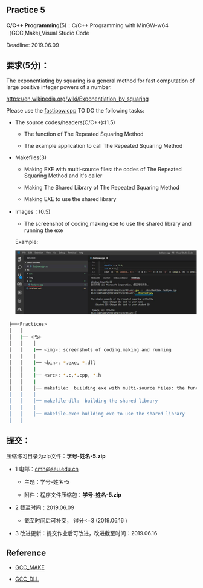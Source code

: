 
## Practice 5

**C/C++ Programming**(5)：C/C++ Programming with MinGW-w64（GCC,Make),Visual Studio Code 

Deadline: 2019.06.09

## 要求(5分)：

The exponentiating by squaring is a general method for fast computation of large positive integer powers of a number.

https://en.wikipedia.org/wiki/Exponentiation_by_squaring

Please use the [fastipow.cpp](./src/fastipow.cpp) 
TO DO the following tasks:

* The source codes/headers(C/C++):(1.5)

    *  The function of The Repeated Squaring Method

    *  The example application to call The Repeated Squaring Method

* Makefiles(3)

    * Making EXE with multi-source files: the codes of The Repeated Squaring Method and it's caller

    * Making The Shared Library of The Repeated Squaring Method

    * Making EXE to use the shared library 

* Images：(0.5)

     * The screenshot of coding,making exe to use the shared library and running the exe
   
     Example:

   ![screenshots](./img/vscode-gcc.jpg)


```bash
 ├──<Practices>
 │   │ 
 │   |── <P5>
 │   │    │ 
 │   │    |── <img>: screenshots of coding,making and running
 │   │    │ 
 │   │    |── <bin>: *.exe, *.dll
 │   │    |
 │   │    |── <src>: *.c,*.cpp, *.h
 │   │    |
 │   │    │── makefile:  building exe with multi-source files: the function code and it's caller code
 │   │    │ 
 │   │    │── makefile-dll:  building the shared library 
 │   │    │               
 │   │    │── makefile-exe: building exe to use the shared library  
 │   │                   
```  

## 提交：

压缩练习目录为zip文件：**学号-姓名-5.zip**

* 1 电邮：cmh@seu.edu.cn 
    
  * 主题：学号-姓名-5
    
  * 附件：程序文件压缩包：**学号-姓名-5.zip**

* 2 截至时间：2019.06.09

   * 截至时间后可补交， 得分<=3 (2019.06.16 )

* 3 改进更新：提交作业后可改进，改进截至时间：2019.06.16

## Reference

* [GCC_MAKE](http://nbviewer.ipython.org/github/PySEE/home/tree/S2019/notebook/Unit8-1-GCC_MAKE.ipynb)

* [GCC_DLL](http://nbviewer.ipython.org/github/PySEE/home/tree/S2019/notebook/Unit8-2-GCC_DLL.ipynb)

